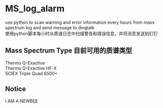 # MS_log_alarm
use python to scan warning and error information every hours from mass spectrum log and send message to dingtalk  
使用python脚本每小时从质谱日志中扫描警告和错误信息，并将消息发送到钉钉
## Mass Spectrum Type 目前可用的质谱类型
Thermo Q-Exactive  
Thermo Q-Exactive HF-X  
SCIEX Triple Quad 6500+
## Notice
I AM A NEWBEE
